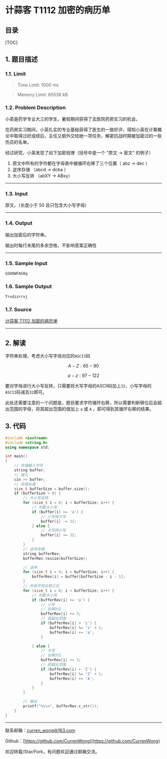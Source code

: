 
计蒜客 T1112 加密的病历单
===

目录
---

[TOC]

## 1. 题目描述

### 1.1. Limit

>Time Limit: 1000 ms

>Memory Limit: 65536 kB

### 1.2. Problem Description

小英是药学专业大三的学生，暑假期间获得了去医院药房实习的机会。

在药房实习期间，小英扎实的专业基础获得了医生的一致好评，得知小英在计算概论中取得过好成绩后，主任又额外交给她一项任务，解密抗战时期被加密过的一些伤员的名单。

经过研究，小英发现了如下加密规律（括号中是一个 "原文 $\to$ 密文" 的例子）

1. 原文中所有的字符都在字母表中被循环右移了三个位置（ abz -> dec ）
2. 逆序存储 （abcd -> dcba ）
3. 大小写反转 （abXY -> ABxy）

---

### 1.3. Input

原文。（长度小于 50 且只包含大小写字母）

---

### 1.4. Output

输出加密后的字符串。

输出时每行末尾的多余空格，不影响答案正确性

---

### 1.5. Sample Input

```cpp
GSOOWFASOq
```

### 1.6. Sample Output

```cpp
Trvdizrrvj
```

### 1.7. Source

[计蒜客 T1112 加密的病历单](https://nanti.jisuanke.com/t/T1112)

---

## 2. 解读

字符串处理，考虑大小写字母对应的`ASCII`码

$$
A - Z: 65 - 90
$$

$$
a - z: 97 - 122
$$

要对字母进行大小写反转，只需要将大写字母的ASCII码加上`32`，小写字母的`ASCII`码减去`32`即可。

此处还需要注意的一个问题是，题目要求字符循环右移，所以需要判断移位后会超出范围的字母，将其超出范围的值加上 `a` 或 `A` ，即可得到其循环右移的结果。

## 3. 代码

```cpp
#include <iostream>
#include <string.h>
using namespace std;

int main()
{
    // 存储输入字符
    string buffer;
    // 输入
    cin >> buffer;
    // 存储长度
    size_t bufferSize = buffer.size();
    if (bufferSize > 0) {
        // 大小写反转
        for (size_t i = 0; i < bufferSize; i++) {
            // 判断大小写
            if (buffer[i] >= 'a') {
                // 小写转大写
                buffer[i] -= 32;
            } else {
                // 大写转小写
                buffer[i] += 32;
            }
        }
        // 逆序存储
        string bufferRev;
        bufferRev.resize(bufferSize);

        // 逆序
        for (size_t i = 0; i < bufferSize; i++) {
            bufferRev[i] = buffer[bufferSize - i - 1];
        }
        // 所有字符右移三位
        for (size_t i = 0; i < bufferSize; i++) {
            // 判断大小写
            if (bufferRev[i] >= 'a') {
                // 小写
                // 右移3位
                bufferRev[i] += 3;
                // 若超出范围
                if (bufferRev[i] > 'z') {
                    bufferRev[i] %= 'z' + 1;
                    bufferRev[i] += 'a';
                }

            } else {
                // 大写
                // 右移3位
                bufferRev[i] += 3;
                // 若超出范围
                if (bufferRev[i] > 'Z') {
                    bufferRev[i] %= 'Z' + 1;
                    bufferRev[i] += 'A';
                }
            }
        }

        // 输出
        printf("%s\n", bufferRev.c_str());
    }
}
```

---

联系邮箱：curren_wong@163.com

Github：[https://github.com/CurrenWong](https://github.com/CurrenWong)

欢迎转载/Star/Fork，有问题欢迎通过邮箱交流。
